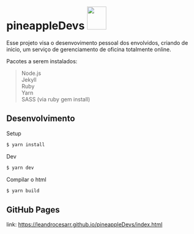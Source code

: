 #  pineappleDevs <img src="src/assests/static/pineapple.svg" width="50" height="60" padding="0">

Esse projeto visa o desenvovimento pessoal dos envolvidos, criando de inicio, um serviço de gerenciamento de oficina totalmente online.

Pacotes a serem instalados: 
> Node.js<br />
> Jekyll <br />
> Ruby <br />
> Yarn <br />
> SASS (via ruby gem install) <br />

Desenvolvimento
---

Setup
```sh
$ yarn install
```

Dev
```sh
$ yarn dev
```

Compilar o html
```sh
$ yarn build
```




GitHub Pages
---
link: https://leandrocesarr.github.io/pineappleDevs/index.html
